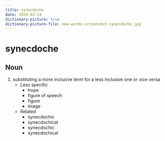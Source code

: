 ```yaml
---
title: synecdoche
date: 2020-03-14
dictionary-picture: true
dictionary-picture-file: new-words-screenshot-synecdoche.jpg
---
```



# synecdoche


## Noun

1. substituting a more inclusive term for a less inclusive one or vice versa
	- Less specific
		- trope
		- figure of speech
		- figure
		- image
	- Related
		- synecdochic
		- synecdochical
		- synecdochic
		- synecdochical